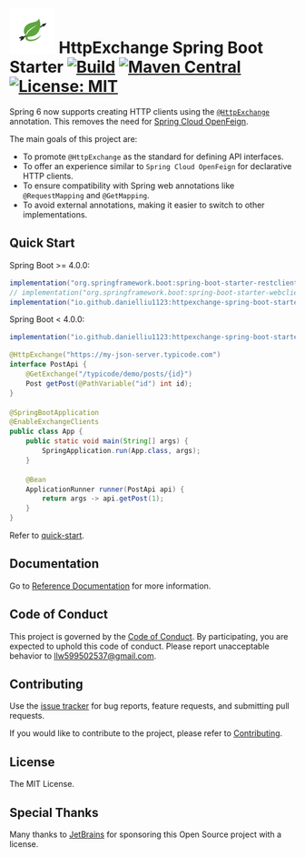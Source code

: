 # <img src="website/static/img/logo.png" width="80" height="80"> HttpExchange Spring Boot Starter [![Build](https://img.shields.io/github/actions/workflow/status/DanielLiu1123/httpexchange-spring-boot-starter/build.yml?branch=main)](https://github.com/DanielLiu1123/httpexchange-spring-boot-starter/actions) [![Maven Central](https://img.shields.io/maven-central/v/io.github.danielliu1123/httpexchange-spring-boot-starter)](https://search.maven.org/artifact/io.github.danielliu1123/httpexchange-spring-boot-starter) [![License: MIT](https://img.shields.io/badge/License-MIT-yellow.svg)](https://opensource.org/licenses/MIT)

Spring 6 now supports creating HTTP clients using the [`@HttpExchange`](https://docs.spring.io/spring-framework/reference/integration/rest-clients.html#rest-http-interface) annotation.
This removes the need for [Spring Cloud OpenFeign](https://github.com/spring-cloud/spring-cloud-openfeign).

The main goals of this project are:

- To promote `@HttpExchange` as the standard for defining API interfaces.
- To offer an experience similar to `Spring Cloud OpenFeign` for declarative HTTP clients.
- To ensure compatibility with Spring web annotations like `@RequestMapping` and `@GetMapping`.
- To avoid external annotations, making it easier to switch to other implementations.

## Quick Start

Spring Boot >= 4.0.0:

```groovy
implementation("org.springframework.boot:spring-boot-starter-restclient") // use RestClient as underlying http client
// implementation("org.springframework.boot:spring-boot-starter-webclient") // use WebClient as underlying http client
implementation("io.github.danielliu1123:httpexchange-spring-boot-starter:<latest>")
```

Spring Boot < 4.0.0:

```groovy
implementation("io.github.danielliu1123:httpexchange-spring-boot-starter:<latest>")
```

```java
@HttpExchange("https://my-json-server.typicode.com")
interface PostApi {
    @GetExchange("/typicode/demo/posts/{id}")
    Post getPost(@PathVariable("id") int id);
}

@SpringBootApplication
@EnableExchangeClients
public class App {
    public static void main(String[] args) {
        SpringApplication.run(App.class, args);
    }

    @Bean
    ApplicationRunner runner(PostApi api) {
        return args -> api.getPost(1);
    }
}
```

Refer to [quick-start](examples/quick-start).

## Documentation

Go to [Reference Documentation](https://danielliu1123.github.io/httpexchange-spring-boot-starter/docs/intro) for more information.

## Code of Conduct

This project is governed by the [Code of Conduct](./CODE_OF_CONDUCT.md).
By participating, you are expected to uphold this code of conduct.
Please report unacceptable behavior to llw599502537@gmail.com.

## Contributing

Use the [issue tracker](https://github.com/DanielLiu1123/httpexchange-spring-boot-starter/issues) for bug reports, 
feature requests, and submitting pull requests.

If you would like to contribute to the project, please refer to [Contributing](./CONTRIBUTING.md).

## License

The MIT License.

## Special Thanks

Many thanks to [JetBrains](https://www.jetbrains.com/) for sponsoring this Open Source project with a license.
